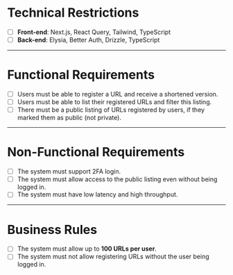 # Technical Restrictions

- [ ] **Front-end**: Next.js, React Query, Tailwind, TypeScript  
- [ ] **Back-end**: Elysia, Better Auth, Drizzle, TypeScript  

---

# Functional Requirements

- [ ] Users must be able to register a URL and receive a shortened version.  
- [ ] Users must be able to list their registered URLs and filter this listing.  
- [ ] There must be a public listing of URLs registered by users, if they marked them as public (not private).  

---

# Non-Functional Requirements

- [ ] The system must support 2FA login.  
- [ ] The system must allow access to the public listing even without being logged in.  
- [ ] The system must have low latency and high throughput.  

---

# Business Rules

- [ ] The system must allow up to **100 URLs per user**.  
- [ ] The system must not allow registering URLs without the user being logged in.  
